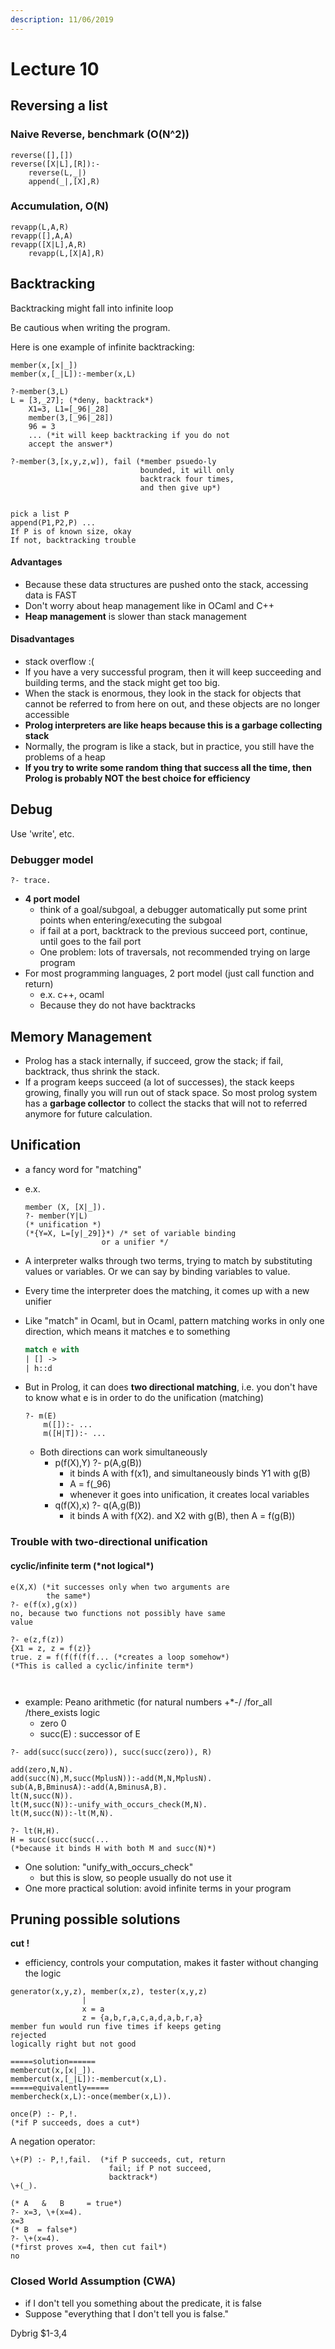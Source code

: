 ```yaml
---
description: 11/06/2019
---
```


# Lecture 10

## Reversing a list

### Naive Reverse, benchmark \(O\(N^2\)\)

```text
reverse([],[])
reverse([X|L],[R]):-
    reverse(L,_|)
    append(_|,[X],R)
```

### Accumulation, O\(N\)

```text
revapp(L,A,R)
revapp([],A,A)
revapp([X|L],A,R)
    revapp(L,[X|A],R)
```

## Backtracking 

Backtracking might fall into infinite loop

Be cautious when writing the program.

Here is one example of infinite backtracking:

```text
member(x,[x|_])
member(x,[_|L]):-member(x,L)

?-member(3,L)
L = [3,_27]; (*deny, backtrack*)
    X1=3, L1=[_96|_28]
    member(3,[_96|_28])
    96 = 3
    ... (*it will keep backtracking if you do not
    accept the answer*)

?-member(3,[x,y,z,w]), fail (*member psuedo-ly 
                             bounded, it will only
                             backtrack four times,
                             and then give up*)
                             
```

```text
pick a list P
append(P1,P2,P) ...
If P is of known size, okay
If not, backtracking trouble
```

#### Advantages

* Because these data structures are pushed onto the stack, accessing data is FAST
* Don't worry about heap management like in OCaml and C++
* **Heap management** is slower than stack management

#### Disadvantages

* stack overflow :\(
* If you have a very successful program, then it will keep succeeding and building terms, and the stack might get too big.
* When the stack is enormous, they look in the stack for objects that cannot be referred to from here on out, and these objects are no longer accessible
* **Prolog interpreters are like heaps because this is a garbage collecting stack**
* Normally, the program is like a stack, but in practice, you still have the problems of a heap
* **If you try to write some random thing that succe**s**s all the time, then Prolog is probably NOT the best choice for efficiency**

## Debug

Use 'write', etc.

### Debugger model

```text
?- trace.
```

* **4 port model** 
  * think of a goal/subgoal, a debugger automatically put some print points when entering/executing the subgoal
  * if fail at a port, backtrack to the previous succeed port, continue, until goes to the fail port
  * One problem: lots of traversals, not recommended trying on large program
* For most programming languages, 2 port model \(just call function and return\)
  * e.x. c++, ocaml
  * Because they do not have backtracks

## Memory Management

* Prolog has a stack internally, if succeed, grow the stack; if fail, backtrack, thus shrink the stack.
* If a program keeps succeed \(a lot of successes\), the stack keeps growing, finally you will run out of stack space. So most prolog system has a **garbage collector** to collect the stacks that will not to referred anymore for future calculation.

## Unification

* a fancy word for "matching"
* e.x. 

  ```text
  member (X, [X|_]).
  ?- member(Y|L)
  (* unification *)
  (*{Y=X, L=[y|_29]}*) /* set of variable binding
                   or a unifier */
  ```

* A interpreter walks through two terms, trying to match by substituting values or variables. Or we can say by binding variables to value.
* Every time the interpreter does the matching, it comes up with a new unifier
* Like "match" in Ocaml, but in Ocaml, pattern matching works in only one direction, which means it matches e to something 

  ```ocaml
  match e with
  | [] ->
  | h::d
  ```

* But in Prolog, it can does **two directional matching**, i.e. you don't have to know what e is in order to do the unification \(matching\)

  ```text
  ?- m(E)
      m([]):- ...
      m([H|T]):- ...
  ```

  * Both directions can work simultaneously
    * p\(f\(X\),Y\) ?- p\(A,g\(B\)\)
      * it binds A with f\(x1\), and simultaneously binds Y1 with g\(B\)
      * A = f\(\_96\)
      * whenever it goes into unification, it creates local variables 
    * q\(f\(X\),x\) ?- q\(A,g\(B\)\)
      * it binds A with f\(X2\). and X2 with g\(B\), then A = f\(g\(B\)\)

### Trouble with two-directional unification

#### cyclic/infinite term \(\*not logical\*\)

```text
e(X,X) (*it successes only when two arguments are
        the same*)
?- e(f(x),g(x))
no, because two functions not possibly have same 
value

?- e(z,f(z))
{X1 = z, z = f(z)}
true. z = f(f(f(f(f... (*creates a loop somehow*)
(*This is called a cyclic/infinite term*)



```

* example: Peano arithmetic \(for natural numbers +\*-/ /for\_all /there\_exists logic
  * zero 0
  * succ\(E\) : successor of E 

```text
?- add(succ(succ(zero)), succ(succ(zero)), R) 

add(zero,N,N).
add(succ(N),M,succ(MplusN)):-add(M,N,MplusN).
sub(A,B,BminusA):-add(A,BminusA,B).
lt(N,succ(N)).
lt(M,succ(N)):-unify_with_occurs_check(M,N).
lt(M,succ(N)):-lt(M,N).

?- lt(H,H). 
H = succ(succ(succ(...
(*because it binds H with both M and succ(N)*)
```

* One solution: "unify\_with\_occurs\_check"
  * but this is slow, so people usually do not use it
* One more practical solution: avoid infinite terms in your program

## Pruning possible solutions

**cut !**

* efficiency, controls your computation, makes it faster without changing the logic

```text
generator(x,y,z), member(x,z), tester(x,y,z)
                |
                x = a
                z = {a,b,r,a,c,a,d,a,b,r,a}
member fun would run five times if keeps geting 
rejected
logically right but not good

=====solution======
membercut(x,[x|_]).
membercut(x,[_|L]):-membercut(x,L).
=====equivalently=====
membercheck(x,L):-once(member(x,L)).
```

```text
once(P) :- P,!.
(*if P succeeds, does a cut*)
```

A negation operator:

```text
\+(P) :- P,!,fail.  (*if P succeeds, cut, return 
                      fail; if P not succeed, 
                      backtrack*)
\+(_).

(* A   &   B     = true*)
?- x=3, \+(x=4).
x=3
(* B  = false*)
?- \+(x=4).
(*first proves x=4, then cut fail*)
no
```

### Closed World Assumption \(CWA\)

* if I don't tell you something about the predicate, it is false
* Suppose "everything that I don't tell you is false."

Dybrig $1-3,4

